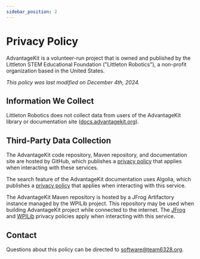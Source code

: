 ```yaml
---
sidebar_position: 2
---
```


# Privacy Policy

AdvantageKit is a volunteer-run project that is owned and published by the Littleton STEM Educational Foundation ("Littleton Robotics"), a non-profit organization based in the United States.

_This policy was last modified on December 4th, 2024._

## Information We Collect

Littleton Robotics does not collect data from users of the AdvantageKit library or documentation site ([docs.advantagekit.org](https://docs.advantagekit.org)).

## Third-Party Data Collection

The AdvantageKit code repository, Maven repository, and documentation site are hosted by GitHub, which publishes a [privacy policy](https://docs.github.com/en/site-policy/privacy-policies/github-general-privacy-statement) that applies when interacting with these services.

The search feature of the AdvantageKit documentation uses Algolia, which publishes a [privacy policy](https://www.algolia.com/policies/privacy/) that applies when interacting with this service.

The AdvantageKit Maven repository is hosted by a JFrog Artifactory instance managed by the WPILib project. This repository may be used when building AdvantageKit project while connected to the internet. The [JFrog](https://jfrog.com/privacy-notice/) and [WPILib](https://docs.wpilib.org/en/stable/docs/legal/privacy-policy.html) privacy policies apply when interacting with this service.

## Contact

Questions about this policy can be directed to software@team6328.org.
